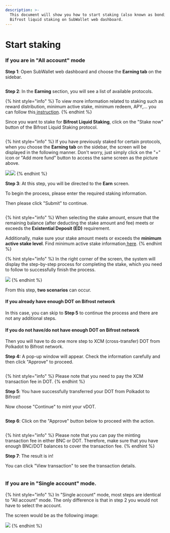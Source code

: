 ```yaml
---
description: >-
  This document will show you how to start staking (also known as bonding) for
  Bifrost liquid staking on SubWallet web dashboard.
---
```


# Start staking

### If you are in "All account" mode

**Step 1**: Open SubWallet web dashboard and choose the **Earning tab** on the sidebar.

<figure><img src="../../../.gitbook/assets/image (564).png" alt=""><figcaption></figcaption></figure>

**Step 2**: In the **Earning** section, you will see a list of available protocols.&#x20;

{% hint style="info" %}
To view more information related to staking such as reward distribution, minimum active stake, minimum redeem, APY,... you can follow this[ instruction](../earning-information.md).
{% endhint %}

Since you want to stake for **Bifrost Liquid Staking**, click on the "Stake now" button of the Bifrost Liquid Staking protocol.

<figure><img src="../../../.gitbook/assets/image (638).png" alt=""><figcaption></figcaption></figure>

{% hint style="info" %}
If you have previously staked for certain protocols, when you choose the **Earning tab** on the sidebar, the screen will be displayed in the following manner. Don't worry, just simply click on the "+" icon or "Add more fund" button to access the same screen as the picture above.

![](<../../../.gitbook/assets/image (45).png>)![](<../../../.gitbook/assets/image (44).png>)
{% endhint %}

**Step 3**: At this step, you will be directed to the **Earn** screen.&#x20;

To begin the process, please enter the required staking information.&#x20;

Then please click "Submit" to continue.

<figure><img src="../../../.gitbook/assets/image (639).png" alt=""><figcaption></figcaption></figure>

{% hint style="info" %}
When selecting the stake amount, ensure that the remaining balance (after deducting the stake amount and fee) meets or exceeds the **Existential Deposit (ED)** requirement.&#x20;

Additionally, make sure your stake amount meets or exceeds the **minimum active stake level**. Find minimum active stake information[ here](../earning-information.md).
{% endhint %}

{% hint style="info" %}
In the right corner of the screen, the system will display the step-by-step process for completing the stake, which you need to follow to successfully finish the process.

![](<../../../.gitbook/assets/image (644).png>)
{% endhint %}

From this step, **two scenarios** can occur.

#### If you already have enough DOT on Bifrost network

In this case, you can skip to **Step 5** to continue the process and there are not any additional steps.

#### If you do not have/do not have enough DOT on Bifrost network&#x20;

Then you will have to do one more step to XCM (cross-transfer) DOT from Polkadot to Bifrost network.

**Step 4:** A pop-up window will appear. Check the information carefully and then click "Approve" to proceed.

<figure><img src="../../../.gitbook/assets/image (640).png" alt=""><figcaption></figcaption></figure>

{% hint style="info" %}
Please note that you need to pay the XCM transaction fee in DOT.
{% endhint %}

**Step 5**: You have successfully transferred your DOT from Polkadot to Bifrost!

Now choose "Continue" to mint your vDOT.

<figure><img src="../../../.gitbook/assets/image (641).png" alt=""><figcaption></figcaption></figure>

**Step 6**: Click on the "Approve" button below to proceed with the action.

<figure><img src="../../../.gitbook/assets/image (642).png" alt=""><figcaption></figcaption></figure>

{% hint style="info" %}
Please note that you can pay the minting transaction fee in either BNC or DOT. Therefore, make sure that you have enough BNC/DOT balances to cover the transaction fee.
{% endhint %}

**Step 7**: The result is in!

You can click "View transaction" to see the transaction details.

<figure><img src="../../../.gitbook/assets/image (556).png" alt=""><figcaption></figcaption></figure>

### If you are in "Single account" mode.

{% hint style="info" %}
In "Single account" mode, most steps are identical to "All account" mode. The only difference is that in step 2 you would not have to select the account.

&#x20;The screen would be as the following image:

![](<../../../.gitbook/assets/image (643).png>)
{% endhint %}
